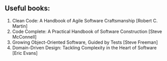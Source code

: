 ## Useful books:

1) Clean Code: A Handbook of Agile Software Craftsmanship [Robert C. Martin]
2) Code Complete: A Practical Handbook of Software Construction [Steve McConnell]
3) Growing Object-Oriented Software, Guided by Tests [Steve Freeman]
4) Domain-Driven Design: Tackling Complexity in the Heart of Software [Eric Evans]